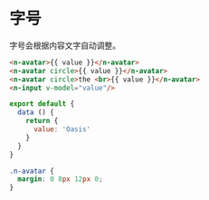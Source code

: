 # 字号
字号会根据内容文字自动调整。
```html
<n-avatar>{{ value }}</n-avatar>
<n-avatar circle>{{ value }}</n-avatar>
<n-avatar circle>the <br>{{ value }}</n-avatar>
<n-input v-model="value"/>
```
```js
export default {
  data () {
    return {
      value: 'Oasis'
    }
  }
}
```
```css
.n-avatar {
  margin: 0 8px 12px 0;
}
```